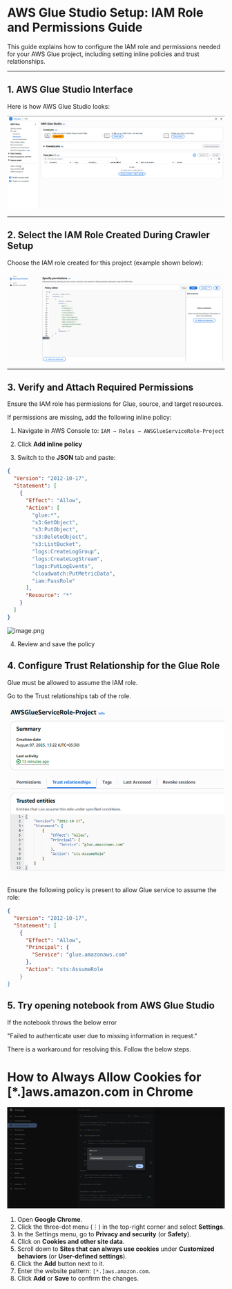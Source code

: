 # AWS Glue Studio Setup: IAM Role and Permissions Guide

This guide explains how to configure the IAM role and permissions needed for your AWS Glue project, including setting inline policies and trust relationships.

---

## 1. AWS Glue Studio Interface

Here is how AWS Glue Studio looks:

![image-5.png](images\glue-5.png)

---

## 2. Select the IAM Role Created During Crawler Setup

Choose the IAM role created for this project (example shown below):

![image.png](image\glue.png)

---

## 3. Verify and Attach Required Permissions

Ensure the IAM role has permissions for Glue, source, and target resources.

If permissions are missing, add the following inline policy:

1. Navigate in AWS Console to:
   `IAM → Roles → AWSGlueServiceRole-Project`

2. Click **Add inline policy**

3. Switch to the **JSON** tab and paste:

```json
{
  "Version": "2012-10-17",
  "Statement": [
    {
      "Effect": "Allow",
      "Action": [
        "glue:*",
        "s3:GetObject",
        "s3:PutObject",
        "s3:DeleteObject",
        "s3:ListBucket",
        "logs:CreateLogGroup",
        "logs:CreateLogStream",
        "logs:PutLogEvents",
        "cloudwatch:PutMetricData",
        "iam:PassRole"
      ],
      "Resource": "*"
    }
  ]
}

```
![image.png](image\glue1.png)

4. Review and save the policy

## 4. Configure Trust Relationship for the Glue Role
Glue must be allowed to assume the IAM role.

Go to the Trust relationships tab of the role.

![image.png](image\glue4.png)

Ensure the following policy is present to allow Glue service to assume the role:

```json
{
  "Version": "2012-10-17",
  "Statement": [
    {
      "Effect": "Allow",
      "Principal": {
        "Service": "glue.amazonaws.com"
      },
      "Action": "sts:AssumeRole
    }
}

```

## 5. Try opening notebook from AWS Glue Studio

If the notebook throws the below error

"Failed to authenticate user due to missing information in request."

There is a workaround for resolving this. Follow the below steps.

# How to Always Allow Cookies for [*.]aws.amazon.com in Chrome

![image.png](image\cookies.png)
1. Open **Google Chrome**.  
2. Click the three-dot menu (⋮) in the top-right corner and select **Settings**.  
3. In the Settings menu, go to **Privacy and security** (or **Safety**).  
4. Click on **Cookies and other site data**.  
5. Scroll down to **Sites that can always use cookies** under **Customized behaviors** (or **User-defined settings**).  
6. Click the **Add** button next to it.  
7. Enter the website pattern: `[*.]aws.amazon.com`.  
8. Click **Add** or **Save** to confirm the changes.  
